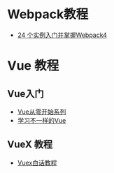 # Webpack教程
* [24 个实例入门并掌握Webpack4](https://juejin.im/user/57c4ac7fc4c97100619a0fce/posts)

# Vue 教程
## Vue入门
* [Vue从零开始系列](https://juejin.im/user/5acf253f6fb9a028c71ed61d/posts)
* [学习不一样的Vue](https://github.com/liangxiaojuan/vue-todos)
## VueX 教程
* [Vuex白话教程](https://www.jianshu.com/u/cc68942bb696)

